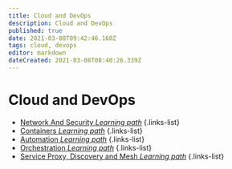 ```yaml
---
title: Cloud and DevOps
description: Cloud and DevOps
published: true
date: 2021-03-08T09:42:46.160Z
tags: cloud, devops
editor: markdown
dateCreated: 2021-03-08T08:40:26.339Z
---
```


# Cloud and DevOps
- [Network And Security *Learning path*](/training/cloud_and_devops/network_and_security)
{.links-list}
- [Containers *Learning path*](/training/cloud_and_devops/containers)
{.links-list}
- [Automation *Learning path*](/training/cloud_and_devops/automation)
{.links-list}
- [Orchestration *Learning path*](/training/cloud_and_devops/orchestration)
{.links-list}
- [Service Proxy, Discovery and Mesh *Learning path*](/training/cloud_and_devops/service_proxy_discovery_mesh)
{.links-list}